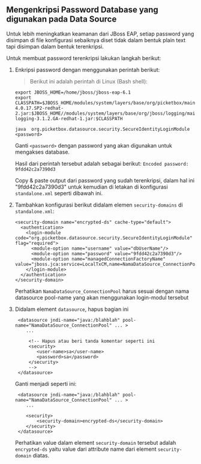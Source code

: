 ## Mengenkripsi Password Database yang digunakan pada Data Source

Untuk lebih meningkatkan keamanan dari JBoss EAP, setiap password yang disimpan di file konfigurasi sebaiknya diset tidak dalam bentuk plain text tapi disimpan
dalam bentuk terenkripsi.

Untuk membuat password terenkripsi lakukan langkah berikut:

1.  Enkripsi password dengan menggunakan perintah berikut:

    > Berikut ini adalah perintah di Linux (Bash shell):
    
    ```
    export JBOSS_HOME=/home/jboss/jboss-eap-6.1
    export CLASSPATH=$JBOSS_HOME/modules/system/layers/base/org/picketbox/main/picketbox-4.0.17.SP2-redhat-2.jar:$JBOSS_HOME//modules/system/layers/base/org/jboss/logging/main/jboss-logging-3.1.2.GA-redhat-1.jar:$CLASSPATH

    java  org.picketbox.datasource.security.SecureIdentityLoginModule <password>
    ```

    Ganti `<password>` dengan password yang akan digunakan untuk mengakses database.

    Hasil dari perintah tersebut adalah sebagai berikut: `Encoded password: 9fdd42c2a7390d3`
    
    Copy & paste output dari password yang sudah terenkripsi, dalam hal ini "9fdd42c2a7390d3" untuk kemudian di letakan di konfigurasi `standalone.xml` seperti dibawah ini.

2.  Tambahkan konfigurasi berikut didalam elemen `security-domains` di `standalone.xml`:

    ```
    <security-domain name="encrypted-ds" cache-type="default">  
      <authentication>  
        <login-module code="org.picketbox.datasource.security.SecureIdentityLoginModule" flag="required">  
          <module-option name="username" value="dbUserName"/>  
          <module-option name="password" value="9fdd42c2a7390d3"/>  
          <module-option name="managedConnectionFactoryName" value="jboss.jca:service=LocalTxCM,name=NamaDataSource_ConnectionPool"/>  
        </login-module>  
      </authentication>  
    </security-domain>
    ```

    Perhatikan `NamaDataSource_ConnectionPool` harus sesuai dengan nama datasource pool-name yang akan menggunakan login-modul tersebut


3.  Didalam element `datasource`, hapus bagian ini

    ```
     <datasource jndi-name="java:/blahblah" pool-name="NamaDataSource_ConnectionPool" ... >
        ...
        
         <!-- Hapus atau beri tanda komentar seperti ini
         <security> 
            <user-name>sa</user-name> 
            <password>sa</password> 
         </security>
         -->
     </datasource>
    ```
    
    Ganti menjadi seperti ini:
    
    ```
     <datasource jndi-name="java:/blahblah" pool-name="NamaDataSource_ConnectionPool" ... >
        ...
        
        <security> 
            <security-domain>encrypted-ds</security-domain>
        </security>
     </datasource>
     ```
     
    Perhatikan value dalam element `security-domain` tersebut adalah `encrypted-ds` yaitu value dari attribute name dari element `security-domain` diatas.
   

